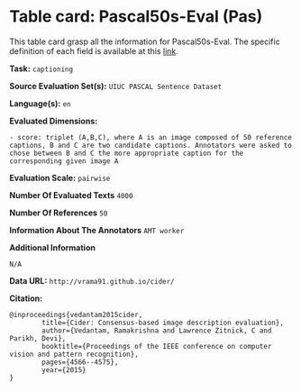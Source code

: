 # Table card: Pascal50s-Eval (Pas)

This table card grasp all the information for Pascal50s-Eval. The specific definition of each field is available at this [link](https://github.com/ThomasScialom/BEAMetrics#adding-a-new-dataset).

**Task:** 
`captioning`

**Source Evaluation Set(s):** 
`UIUC PASCAL Sentence Dataset`

**Language(s):** 
`en`

**Evaluated Dimensions:** 
```
- score: triplet (A,B,C), where A is an image composed of 50 reference captions, B and C are two candidate captions. Annotators were asked to chose between B and C the more appropriate caption for the corresponding given image A
```

**Evaluation Scale:** 
`pairwise`

**Number Of Evaluated Texts** 
`4000`

**Number Of  References** 
`50`

**Information About The Annotators** 
`AMT worker`

**Additional Information** 
```
N/A
```

**Data URL:** 
``http://vrama91.github.io/cider/``

**Citation:** 
```
@inproceedings{vedantam2015cider,
        title={Cider: Consensus-based image description evaluation},
        author={Vedantam, Ramakrishna and Lawrence Zitnick, C and Parikh, Devi},
        booktitle={Proceedings of the IEEE conference on computer vision and pattern recognition},
        pages={4566--4575},
        year={2015}
}
```
